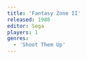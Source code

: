 ```yaml
---
title: 'Fantasy Zone II'
released: 1988
editor: Sega
players: 1
genres:
  - 'Shoot Them Up'
---
```

